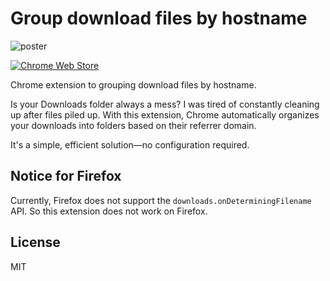 # Group download files by hostname

![poster](https://user-images.githubusercontent.com/3516343/205455517-4ebdf631-dbe4-403d-bcb7-89ae708ca5c4.jpg)

[![Chrome Web Store](https://img.shields.io/chrome-web-store/v/hmgdpdkbogmjhompkkeafjjpndfnghei?style=for-the-badge)](https://chrome.google.com/webstore/detail/hmgdpdkbogmjhompkkeafjjpndfnghei)

Chrome extension to grouping download files by hostname.

Is your Downloads folder always a mess? I was tired of constantly cleaning up after files piled up. With this extension, Chrome automatically organizes your downloads into folders based on their referrer domain.

It's a simple, efficient solution—no configuration required.

## Notice for Firefox

Currently, Firefox does not support the `downloads.onDeterminingFilename` API. So this extension does not work on Firefox.

## License

MIT
